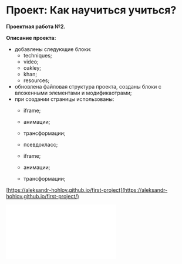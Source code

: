 # Проект: Как научиться учиться?

**Проектная работа №2.**

**Описание проекта:**

  * добавлены следующие блоки:
    - techniques;
    - video;
    - oakley;
    - khan;
    - resources;
  * обновлена файловая структура проекта, созданы блоки с вложенными
    элементами и модификаотрами;
  * при создании страницы использованы:
    - iframe;
    - анимации;
    - трансформации;
    - псевдокласс;


    - iframe;
    - анимации;
    - трансформации;

[https://aleksandr-hohlov.github.io/first-project](https://aleksandr-hohlov.github.io/first-project/)

![Скрин проекта](./src/images/screencapture.pdf)
